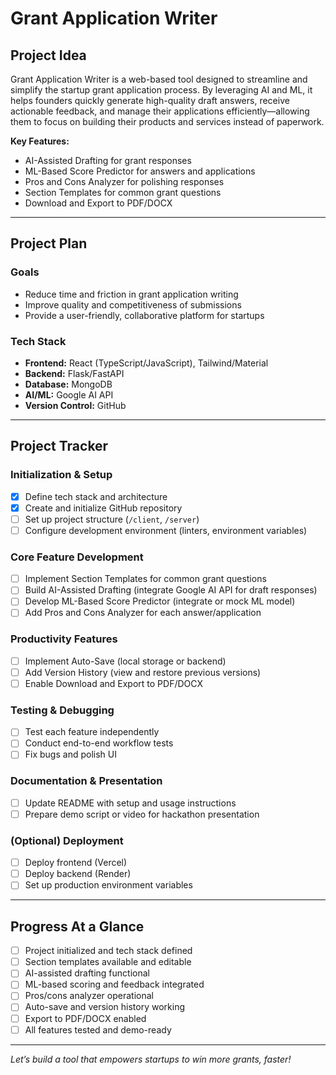 # Grant Application Writer

## Project Idea

Grant Application Writer is a web-based tool designed to streamline and simplify the startup grant application process. By leveraging AI and ML, it helps founders quickly generate high-quality draft answers, receive actionable feedback, and manage their applications efficiently—allowing them to focus on building their products and services instead of paperwork.

**Key Features:**
- AI-Assisted Drafting for grant responses
- ML-Based Score Predictor for answers and applications
- Pros and Cons Analyzer for polishing responses
- Section Templates for common grant questions
- Download and Export to PDF/DOCX

---

## Project Plan

### Goals
- Reduce time and friction in grant application writing
- Improve quality and competitiveness of submissions
- Provide a user-friendly, collaborative platform for startups

### Tech Stack
- **Frontend:** React (TypeScript/JavaScript), Tailwind/Material
- **Backend:** Flask/FastAPI
- **Database:** MongoDB
- **AI/ML:** Google AI API
- **Version Control:** GitHub

---

## Project Tracker

### Initialization & Setup
- [X] Define tech stack and architecture
- [X] Create and initialize GitHub repository
- [ ] Set up project structure (`/client`, `/server`)
- [ ] Configure development environment (linters, environment variables)

### Core Feature Development
- [ ] Implement Section Templates for common grant questions
- [ ] Build AI-Assisted Drafting (integrate Google AI API for draft responses)
- [ ] Develop ML-Based Score Predictor (integrate or mock ML model)
- [ ] Add Pros and Cons Analyzer for each answer/application

### Productivity Features
- [ ] Implement Auto-Save (local storage or backend)
- [ ] Add Version History (view and restore previous versions)
- [ ] Enable Download and Export to PDF/DOCX

### Testing & Debugging
- [ ] Test each feature independently
- [ ] Conduct end-to-end workflow tests
- [ ] Fix bugs and polish UI

### Documentation & Presentation
- [ ] Update README with setup and usage instructions
- [ ] Prepare demo script or video for hackathon presentation

### (Optional) Deployment
- [ ] Deploy frontend (Vercel)
- [ ] Deploy backend (Render)
- [ ] Set up production environment variables

---

## Progress At a Glance

- [ ] Project initialized and tech stack defined
- [ ] Section templates available and editable
- [ ] AI-assisted drafting functional
- [ ] ML-based scoring and feedback integrated
- [ ] Pros/cons analyzer operational
- [ ] Auto-save and version history working
- [ ] Export to PDF/DOCX enabled
- [ ] All features tested and demo-ready

---

*Let’s build a tool that empowers startups to win more grants, faster!*
